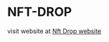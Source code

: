 # NFT-DROP

visit website at <a href="https://nik-1207-nft-drop.vercel.app/nft/asd"> Nft Drop website </a>
